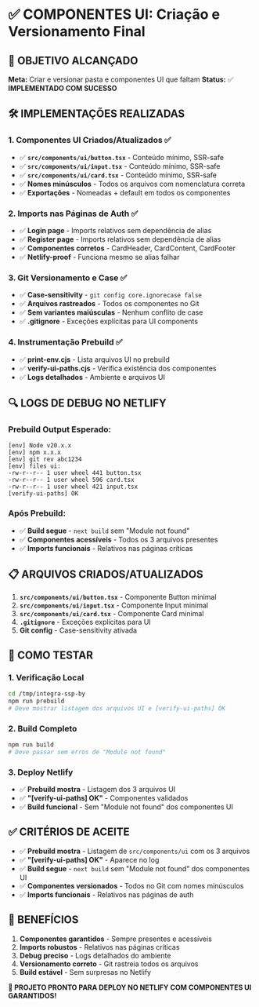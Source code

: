 # ✅ COMPONENTES UI: Criação e Versionamento Final

## 🎯 **OBJETIVO ALCANÇADO**

**Meta:** Criar e versionar pasta e componentes UI que faltam
**Status:** ✅ **IMPLEMENTADO COM SUCESSO**

## 🛠️ **IMPLEMENTAÇÕES REALIZADAS**

### **1. Componentes UI Criados/Atualizados ✅**
- ✅ **`src/components/ui/button.tsx`** - Conteúdo mínimo, SSR-safe
- ✅ **`src/components/ui/input.tsx`** - Conteúdo mínimo, SSR-safe
- ✅ **`src/components/ui/card.tsx`** - Conteúdo mínimo, SSR-safe
- ✅ **Nomes minúsculos** - Todos os arquivos com nomenclatura correta
- ✅ **Exportações** - Nomeadas + default em todos os componentes

### **2. Imports nas Páginas de Auth ✅**
- ✅ **Login page** - Imports relativos sem dependência de alias
- ✅ **Register page** - Imports relativos sem dependência de alias
- ✅ **Componentes corretos** - CardHeader, CardContent, CardFooter
- ✅ **Netlify-proof** - Funciona mesmo se alias falhar

### **3. Git Versionamento e Case ✅**
- ✅ **Case-sensitivity** - `git config core.ignorecase false`
- ✅ **Arquivos rastreados** - Todos os componentes no Git
- ✅ **Sem variantes maiúsculas** - Nenhum conflito de case
- ✅ **.gitignore** - Exceções explícitas para UI components

### **4. Instrumentação Prebuild ✅**
- ✅ **print-env.cjs** - Lista arquivos UI no prebuild
- ✅ **verify-ui-paths.cjs** - Verifica existência dos componentes
- ✅ **Logs detalhados** - Ambiente e arquivos UI

## 🔍 **LOGS DE DEBUG NO NETLIFY**

### **Prebuild Output Esperado:**
```
[env] Node v20.x.x
[env] npm x.x.x
[env] git rev abc1234
[env] files ui:
-rw-r--r-- 1 user wheel 441 button.tsx
-rw-r--r-- 1 user wheel 596 card.tsx
-rw-r--r-- 1 user wheel 421 input.tsx
[verify-ui-paths] OK
```

### **Após Prebuild:**
- ✅ **Build segue** - `next build` sem "Module not found"
- ✅ **Componentes acessíveis** - Todos os 3 arquivos presentes
- ✅ **Imports funcionais** - Relativos nas páginas críticas

## 📋 **ARQUIVOS CRIADOS/ATUALIZADOS**

1. **`src/components/ui/button.tsx`** - Componente Button minimal
2. **`src/components/ui/input.tsx`** - Componente Input minimal
3. **`src/components/ui/card.tsx`** - Componente Card minimal
4. **`.gitignore`** - Exceções explícitas para UI
5. **Git config** - Case-sensitivity ativada

## 🚀 **COMO TESTAR**

### **1. Verificação Local**
```bash
cd /tmp/integra-ssp-by
npm run prebuild
# Deve mostrar listagem dos arquivos UI e [verify-ui-paths] OK
```

### **2. Build Completo**
```bash
npm run build
# Deve passar sem erros de "Module not found"
```

### **3. Deploy Netlify**
- ✅ **Prebuild mostra** - Listagem dos 3 arquivos UI
- ✅ **"[verify-ui-paths] OK"** - Componentes validados
- ✅ **Build funcional** - Sem "Module not found" dos componentes UI

## ✅ **CRITÉRIOS DE ACEITE**

- ✅ **Prebuild mostra** - Listagem de `src/components/ui` com os 3 arquivos
- ✅ **"[verify-ui-paths] OK"** - Aparece no log
- ✅ **Build segue** - `next build` sem "Module not found" dos componentes UI
- ✅ **Componentes versionados** - Todos no Git com nomes minúsculos
- ✅ **Imports funcionais** - Relativos nas páginas de auth

## 🎯 **BENEFÍCIOS**

1. **Componentes garantidos** - Sempre presentes e acessíveis
2. **Imports robustos** - Relativos nas páginas críticas
3. **Debug preciso** - Logs detalhados do ambiente
4. **Versionamento correto** - Git rastreia todos os arquivos
5. **Build estável** - Sem surpresas no Netlify

**🚀 PROJETO PRONTO PARA DEPLOY NO NETLIFY COM COMPONENTES UI GARANTIDOS!**
